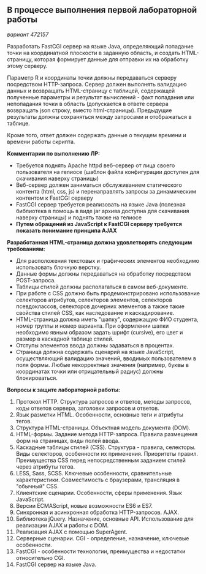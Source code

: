 ## В процессе выполнения первой лабораторной работы 

*вариант 472157*

Разработать FastCGI сервер на языке Java, определяющий попадание точки на координатной плоскости в заданную область, и создать HTML-страницу, которая формирует данные для отправки их на обработку этому серверу.

Параметр R и координаты точки должны передаваться серверу посредством HTTP-запроса. Сервер должен выполнять валидацию данных и возвращать HTML-страницу с таблицей, содержащей полученные параметры и результат вычислений - факт попадания или непопадания точки в область (допускается в ответе сервера возвращать json строку, вместо html-страницы). Предыдущие результаты должны сохраняться между запросами и отображаться в таблице.

Кроме того, ответ должен содержать данные о текущем времени и времени работы скрипта.

**Комментарии по выполнению ЛР:**

- Требуется поднять Apache httpd веб-сервер от лица своего пользователя на гелиосе (шаблон файла конфигурации доступен для скачивания наверху страницы)
- Веб-сервер должен заниматься обслуживанием статического контента (html, css, js) и перенаправлять запросы за динамическим контентом к FastCGI серверу
- FastCGI сервер требуется реализовать на языке Java (полезная библиотека в помощь в виде jar архива доступна для скачивания наверху страницы) и поднять также на гелиосе
- **Путем обращений из JavaScript к FastCGI серверу требуется показать понимание принципа AJAX**

**Разработанная HTML-страница должна удовлетворять следующим требованиям:**

- Для расположения текстовых и графических элементов необходимо использовать блочную верстку.
- Данные формы должны передаваться на обработку посредством POST-запроса.
- Таблицы стилей должны располагаться в самом веб-документе.
- При работе с CSS должно быть продемонстрировано использование селекторов атрибутов, селекторов элементов, селекторов псевдоклассов, селекторов дочерних элементов а также такие свойства стилей CSS, как наследование и каскадирование.
- HTML-страница должна иметь "шапку", содержащую ФИО студента, номер группы и номер варианта. При оформлении шапки необходимо явным образом задать шрифт (cursive), его цвет и размер в каскадной таблице стилей.
- Отступы элементов ввода должны задаваться в процентах.
- Страница должна содержать сценарий на языке JavaScript, осуществляющий валидацию значений, вводимых пользователем в поля формы. Любые некорректные значения (например, буквы в координатах точки или отрицательный радиус) должны блокироваться.

**Вопросы к защите лабораторной работы:**

1. Протокол HTTP. Структура запросов и ответов, методы запросов, коды ответов сервера, заголовки запросов и ответов.
2. Язык разметки HTML. Особенности, основные теги и атрибуты тегов.
3. Структура HTML-страницы. Объектная модель документа (DOM).
4. HTML-формы. Задание метода HTTP-запроса. Правила размещения форм на страницах, виды полей ввода.
5. Каскадные таблицы стилей (CSS). Структура - правила, селекторы. Виды селекторов, особенности их применения. Приоритеты правил. Преимущества CSS перед непосредственным заданием стилей через атрибуты тегов.
6. LESS, Sass, SCSS. Ключевые особенности, сравнительные характеристики. Совместимость с браузерами, трансляция в "обычный" CSS.
7. Клиентские сценарии. Особенности, сферы применения. Язык JavaScript.
8. Версии ECMAScript, новые возможности ES6 и ES7.
9. Синхронная и асинхронная обработка HTTP-запросов. AJAX.
10. Библиотека jQuery. Назначение, основные API. Использование для реализации AJAX и работы с DOM.
11. Реализация AJAX с помощью SuperAgent.
12. Серверные сценарии. CGI - определение, назначение, ключевые особенности.
13. FastCGI - особенности технологии, преимущества и недостатки относительно CGI.
14. FastCGI сервер на языке Java.
